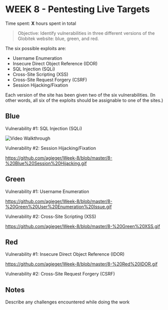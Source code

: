 
# WEEK 8 - Pentesting Live Targets

Time spent: **X** hours spent in total

> Objective: Identify vulnerabilities in three different versions of the Globitek website: blue, green, and red.

The six possible exploits are:
* Username Enumeration
* Insecure Direct Object Reference (IDOR)
* SQL Injection (SQLi)
* Cross-Site Scripting (XSS)
* Cross-Site Request Forgery (CSRF)
* Session Hijacking/Fixation

Each version of the site has been given two of the six vulnerabilities. (In other words, all six of the exploits should be assignable to one of the sites.)

## Blue

Vulnerability #1: SQL Injection (SQLi)

<img
src= 'https://github.com/agieger/Week-8/blob/master/8-%20Blue%20SQL.gif'
title='Video Walkthrough' width='' alt='Video Walkthrough' />

Vulnerability #2: Session Hijacking/Fixation

https://github.com/agieger/Week-8/blob/master/8-%20Blue%20Session%20Hijacking.gif


## Green

Vulnerability #1: Username Enumeration

https://github.com/agieger/Week-8/blob/master/8-%20Green%20User%20Enumeration%20Issue.gif

Vulnerability #2: Cross-Site Scripting (XSS)

https://github.com/agieger/Week-8/blob/master/8-%20Green%20XSS.gif



## Red

Vulnerability #1: Insecure Direct Object Reference (IDOR)

https://github.com/agieger/Week-8/blob/master/8-%20Red%20IDOR.gif

Vulnerability #2: Cross-Site Request Forgery (CSRF)


## Notes

Describe any challenges encountered while doing the work

